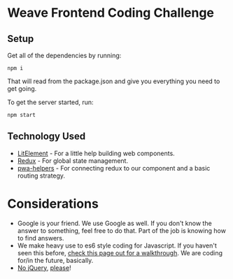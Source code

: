 # Weave Frontend Coding Challenge

## Setup

Get all of the dependencies by running:
```
npm i
```
That will read from the package.json and give you everything you need to get going.

To get the server started, run:
```
npm start
```

## Technology Used
- [LitElement](https://lit-element.polymer-project.org) - For a little help building web components.
- [Redux](https://redux.js.org) - For global state management.
- [pwa-helpers](https://github.com/Polymer/pwa-helpers) - For connecting redux to our component and a basic routing strategy. 


# Considerations
- Google is your friend. We use Google as well. If you don't know the answer to something, feel free to do that. Part of the job is knowing how to find answers.
- We make heavy use to es6 style coding for Javascript. If you haven't seen this before, [check this page out for a walkthrough](https://babeljs.io/docs/learn-es2015/). We are coding for/in the future, basically.
- [No jQuery](http://youmightnotneedjquery.com), [please](http://vanilla-js.com)!
